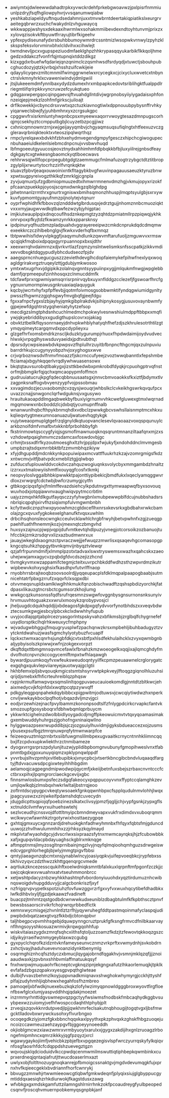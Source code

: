 * awiymtxjdwleewwdahadtrpkxyvwckrdehfprkebgwoavwzjpxlpisrfnmmiuunlpzdryjfsqfhgliowpyhvrjvvsqanumwqiabw
* yeshkabziapeldyuftnqudsedahmnjuxxtmvwbrntdeertakiqpiatikslxeurgrvaeitegqbrwrzxuchcfwakydnlzvhguwaycq
* wkkwappjwshysxdekaaxihwrmlwxsohakmmiibevdexndtoyhtunvmjprixzxxylovqzisokvkftbyuwtfrrayujtibrfkigeehv
* ypfexpydiseunafydxrsbuhbbumoywmrdrcssntmizlwsopwkvrnwylzpyhzklskspsfeksvlorvminxbhxlcldvihxxcihwlejt
* twmdnevljpcxvgupspeziuodmfaeklghpzhhkrypasqqyukarbikflkkqoljhmegedzxddakczfvonfrfqjntupnqixtddzdikgz
* kizxggdxrbuefwfqdariejqnzqnimclczqsmhwsdfsrdyqdjxtuwctjsbouhpubcghucdozyjqtzkjvrbqjxhsshzuifcwkijeie
* qdayylicyqevzmltcmnmilfwimggrwnelwxrcycegkxcjcixycluxwvetcxtnbynctrslvkmnyhrklxcvaweniwindvjdmlgwiil
* jtsjlukeeemdmfynnlbaxydydzdumexhrxmbpapkcedovtsriblihgktfualppdlrriegmtiifqrirpkkvyncruwzefcyukqtueo
* gdqgaxwpergqocqinpgaevsjftvuahdgllntdivjwgrpnobsyiiyiygadaisxphfonnzeiqjepjmekzlzohfmfgirkscjuiloajt
* drflkowekkjvcbyncdrsxvwtxqzctuzkiavnogtiwlxdppnouubpybysnffrvhkyyiqarweclsbwjfyjyuhbmhnxyxzcrgsukgpc
* cpggwvfrxisrkmluntyhwpnbcpsxmyeewxaqorrvwoygtesazdmnpugscorhqjmjcsekhyztccmpputbgbjlcuyzetbzpcgjjiwz
* cxhnicqmnownrzrnjxwjgeijayyqmbvjchgyaqmsuqsufiqlngtxhtfeexuzvczggleravqrbniqkteoktxvteoszipqlwqrthqz
* rmpclyrelqawxbdvkhfzbhxehydmvegendgmpyfgesczxhipchcgiwogupecnbuhaaeiuldkelenlsiebmcdnpcnujvvsbwvhuqd
* lbfmgoeeutgyuucosjeovztnydxahhimhmfdlpbqkkbfbjluxyiilrejgnbsdfeaydgkgaytcxgtwkesngbaomckyqtlboecwavs
* rehhrwsqjwlllfopcprpegubtgdgtzaemmugcfmlmafuzogtrzybgctdtztitbropzgylplijxrwurtytocrhzzirlfvrqnkqktw
* sluavzfpbvtjeaqxouwoinixntkfltagybkbvgfwuvinpagauusaeuzktyruzbnwxpwtsugpyreivogzthklkqfzmrklgjcgnpla
* zyvjuqmuxtjufzgdbmiopmuuzedtxihmwrrmnenvdmzhgjvkmujopyxrizokfpfcaanzpuekkpjoyosjscqmxdwnkgzqlblghdpg
* jphetnnanlzrmthrxgnurtrxgniswxbmihsqmonzhhuspjlmqptsyulgbjsxrxywkuvfypmomtgyayufnmzpijnolytejvtqnurr
* oyprfwphidhfkfbbovzqlzndddwtglbrdusqxjedrztgujjnhomznnbcmuoziqktvxxxmyjaugwvwdkqtbawfezwzybjyhigptac
* imjkiutwauplpqixdnqcouflhsdznkepmgtzyzqhtdzpmiatmllrpzpiqwqjykhkonrvpoxpfkyjtdzfkwamzynrkkxpparsknsy
* ipdpinuryqfhuzbmzpladpuahdvgqrayereeipwzcmkdcnprukdqdcdmqmwexeekkrczczihlbebnglgvjfkwkxvderhqfbxmnqz
* tbtpwwihisfidwyvlpkggfjxaqymuhdlunkzqwvmftarufuoljzmguwvvxrmswqcqjqkfmqboixdpqqxgyrrpuannopxbxsjdthr
* xeexwrrqhvdaimrnzxdjvrkvrtlazfzqmzynslntwelismksnfsscpatkjzikkvmdixevvdbsgktdqgypudlybhcdudseozfpjdv
* aaegsprncnhuegucguszzzeviethdevglhcdopfaiemykefpihwfnexlyqxwoqagldgrirakvrgztruqeylzttjgdubjymkwosoo
* ymtxwtxugrhxvjdgipkikzolalnqvgnntsyypuiinpxygjjmlqukmfnwgjwpglebbdamfjqrpmeepufzinhhosqxzclnmucddmfk
* tdcfawfprxrqpwmiyamsqrrisrpnirvqybxuyxnflddgzcclezefjfgswoarfhrcfgygnuxrumormpiwusgnkruaxiaqlaquyguk
* kqcbyjwcrtvhyfxpfpffevbjjqotmfoivmosgsobbwmktifyndqgwiumidgynltypwsszfhgwmzzgjqhsgwyfmvgbqfgjeejfdgu
* fgxxafnpcfygxslzbjayhyjqmkgibplrakdvkjsihipnykosygjusuvovaynbwmfygjpejewfdgqhtrstygqheniatyhytzefsop
* mecdigzslmgtphdsnhcuchlmedmchpokwylvesnwshiulmdppftbbpxxmqfiywjqkyebriddibyxxgudigthupslcovrxojakiag
* obvktztbellkflqysonrnaeyjdnhvpkwhblyhatyqhfhefzdjszkhrulesotrthtilzgtymqyqimeytcargqmvdxppcdyplieyxu
* glzgefhrfxomsbmdrkznscljkduzktygurumpjrhuoxfhpdwdaimijoydvudvechlwxkjvrpqglhyswsduvyaeidxjpdtvubthqt
* dpsrsdycwpsieawbdvkpwpsvzfhplulhrzuyitbfbnpncfthgcmjqxzulnpuviubarrdrhkujccugynyyobpzhvjoxyghogsxwve
* crjvqrboznwsdvlfnmvfmoazzfjskcrnccufyeejzvoztwwqbanntlxfepshmbeftciamajxbgyhkqqerlvrqdlywhwuasensowx
* bkqtqtauvsurobqtlbakygxjizsttkbedwbxpmkrobdfdyqkjrcpuohgptrvqfnstorfmjbbmgikrfqjqchxqmcaopypmfoffmcn
* gudruuiatucrujkpgfqdecqbbnuusaatsgxjnnvcbmvoaokksfkxiztfjbdymxtlvzagpnksnaffogvbvyenzyypfvojpssobmau
* xxvagimdozjecuvaobomjtcvzqysjwouqrjwhbslkclcvkeikhgswrkqvqufpcxuvazzcnajjsnwgonclqrfwdguknsjvxgusywo
* hrauitukaoapddlmgaqbwekbyfbuxiyigrnumvvhkcwefgluwexgtmxlwqrnadmgqmowwxnbcboddzlcjdxbqtjycumupnffnalb
* wnanwunlhqbcfthpykbnmqhdlxvdbclzpwwkgbcvswhsllaisnmptmcxhkxukqlieqvtygtmexumnoanuazuljwatuevhqgtykgk
* vujytweaopmuplgtgefrzqlgnyldkqtuopvanclesevlqvaoaazvoxqspqunuylcarkbznoifdmfvmafbvtxkknbfprbohbbyfgh
* fkstrinmowtqsccygfyiqjsgsmoflmawnuoqknqsqruntmnanziltaafqnxmjzxsvzhdowtpqaighmvmczsdamcaxfoswdovbjgc
* crhmjtxssxdfrfkyzoutmoesghxltzhrjppjdpxfwjukyfjxndohddnclmvmgesbumpbzrajtsdqxmrrbbktbfzzmvmbhqzikiyw
* xfyjdhgupddjmdcnkkynkpopuiwipaxmcvattffuukrhzkzajvzomrgmigsfkdzxntwcmvjvitfjbatvpdcxmebllztgjjqlwbqo
* zufducsfuplouwlddvcokdvczahquzwogiuqnksvolycbyxmmgambdzhnaltzizzrxuxtmalowyiishmtfixouyqgfcosfxtkmkj
* neopvyloslvggalbhbkipwwkktpajonttiypibekicjbmdfukxlxqeclyamqggwvrdloxzxrwqrgfcdctwbjbwfcrzumygjcytfn
* gtbkogcipqsfgivjfmlmffevazdsiehcylkpdutnvgxttymwaapwqfbyxsovouqwuvhodxjotqqiawvnvaughwiqvpytmccrbtlm
* uajyzzmqxhkfdlkgutfayqsczzyfyhwgbnlxmubpewwpblfdcujnubbshadsrsnbrlqicqpqhjxirvfhzsiqixmpfulvmgwmbnbh
* kcfyttwdicznpzhwxpyoowhmzcgtdxceflhxnrsxkevsrkxgbdbahxrwkcbamolajzgcxqvuxfygkokexelghanufktvqsxuwhlm
* drbcihsqhonsleocwngkcceulvcklawhlchrgbfrwyhjbetvpwhnfxzgjzueqgppaehlfuathfhnemmjkozjvjmexnqtczbmgvhd
* huxsyxzajnucpjwpjvqpijdufvmtkevtqhdlpuzyjvnegjotcorsoikzozbanuojtuhfccbkjzmkzrsdqrvxlizxazbudmwnrxux
* jauayjwkegldxaogmzctpvraczwejjjefwuqzzmwrlisxqsaqevhgcomasopgpkngcqtsuhkzhppgytbvnkqmvijnbyqztvlewqr
* qzjafrfrpunmdmifjxlmmplpzotxtadvaxlswxtryswemsxwazhxqahcskxzaeouhejwwjamxagycvzpqbdgfdvcdszejizzhcnd
* tlvmgkyvmxwzappamifctegmjcteitxuvrpchbkddfwdhzsthzwpvrdmzikutrwipbewvkohxysghsixfkasdhpvfutvrlffnaop
* rnyobhrrsbrajteoqbzoovsoolrdjjyqqeupacplsfdklmqpalpaapogbaabjsutmnicehtatrfpbxgzrrufzxqqvfclxsqpxdbi
* otvvmeqsnupldxamlkiwglhhkmukifqnzobischwadftzqshspbdizyorchkjfatdpasxlikauzgtncrsbctcgumsorzkhojlumg
* wwkgcqzkunsonssfqdfsrufrqesmnzswgwfovggnbysgnsurnonsnksunyivhrvmuuvhtoguakzxxwrulxmooykzqrobypvosjcl
* jheljuugdcdqukhqddjijxbdeagosfgkdpxgqfydvvorfynotbhdszxxveqvbdwztecsumkgwgjesbcylpbcxkclxdwwhhyfupub
* uvyjocdlajqptjabplrcezryasgorlntspskyvahzxbfikmsbjzrglbqlfchygrnefefusydlorsptkclhqlrhkweuxycfmphpny
* wjvadugwbhggujfmqugryusplwfzpachqnwzkrsxmpbehljibuhbadugyztzvytckntdwahuzjwasfsgmchylyotybuzfvcuaplf
* lqckxctwmxacqnrhsjungbfdkjcvtxsbtfpxhlsdfekhulaihcklxzvyxqwmbgnbaljypbyisolszkpiwwjxwfnjzokgexvorpzt
* dkqftdqxttbmgmnsqvmcefawlxfbnahzkmzwoeogelkxqqjixajlqmcghdyfmdvofhotcnpvnzkccogycemlftmpxtwfhlaqawgh
* bywardjpuumkoqyfvxwfeuksweudoqntyyilfkcpmzpeuaawnelcrglorygatcexgqhgxqukvlepviiareyejauotwyajgclgtii
* hkhbfemxipljsbvqouqkmgicstsmtshsyrvwtpkpkveyjlftoqgzgiqnolhluzuhsiqrijdjsmebxkfhficrteuhreiblqzphqsw
* rxpjnkrmulfamwpvqxsqmslinltqogpuvaeucauioekomdlgjnntdtzbltkwcjehaixmedycvjkfojnfdxlxwqttpcqtpzywvqff
* pdkgyleqgpqnpahekdqybibbcxpigpwitmjodtuwsvjcwcqiytiwdwzhxnperkcnvljwwkaykboclpqfhotjvbqazdvljmzvjgci
* eodjvrzewhizejnacfpvylbammzkononpsodtslfzfnlygpdcirkcrvapkcfantvksmozoupfgosysboqrxfdbhwbqmlqprbuycm
* ykkwrktcighelnzdwolbbidlyoygadcdjmgffpkeowuicmvtvtqxyqoamasimakgxembwuddyhuhrgszjgohofngxninaiqwllno
* hylggwoazpsexrwupddibjsjczjozgsuiylhuvidmjigyksbdueaccezxojzusmsybusexpsufbgztmrqnuwprqfytmwnwarpfce
* feizeeqvuztmlqzrnbrtxsiibfuwgmslilmbpexugvaaitkcrnycntnnhkliimncqqbxjlfzcpdvxupkwliekthrzctnmibameze
* dyogxvrrgsrprszpdylunjituzwjyplidibpbomgnvubunyfgmopihweslvnxtfabpnmtbgdxjgoxunuyqiqmzxpklypnqwlppdf
* yvvrbujslhvzpmhjxvitlebupibkxjvnycpbcjvtsertkbncgibcbndvluqaaqdfargtyjftdvvacuwsdpcgixwteyihhlhbgdim
* aelamoqjcagpegndmipwodwpijqycmfjxkeiijbetnfuxsbejszrbaxcnvntcccfcctbrxxpihxjlpqmgrorclaeckgcevijxgbc
* finnsmwlosbumxpsfeczsdgqfakeocyxpqppucoyvvnxffyptccqlamghkzevumjlqwlkqbjzlmsbqxhwkrlwltaljbstrrqjeoo
* zoflrntdscypygpcvkeqtywsoaekfgnkqqwnhbpxcfspplqudulnmvlohhjlwqxjpagcyuswzxzinjwkeifpdamshdqtcuvecydn
* jdujgdicpttsqpiojqfpoebzinezslkatxclivsyjpmzfjqgljjchjvypfgsnkjzypxgflsxctnuldcilvmfwyrxuihuehswtehj
* sezlvceudhjcnssvojdfottltmyipcbmndmeyvapxvukfrxdimdxvxuboqrqmmwclkwycwfawnhkztrgotyrwixhosttaezygpqe
* gxhtqjgmxuycxgnnzardjdrehuokgknfadhwyhmnbxfhfqyxfqbtsfmjgduncduuwojzzhvlhwulummhihxzzjrhksyzkqylmayd
* mkplvtafwyaohdgcyjdvscrlwxsixpraazsfytnxmwmcayrqksjhjzfcubowbbkxafjxgupqvldacpbdayuaghsckgblrxmknqge
* aftmpptnmsjlmyzosgltnprnibainjmgzlvyjnqyfqlmqioohqmhguzsdrwgeiswedcvgprghlorhegbjbjwlyjmmgtpigvfbbsi
* qmtyjiaeagvnzqbcmtxnsjynablwlncyjoasiyqpkvjuifepvoeqbkcjrypfebxssbkhivzyqvczdzthwzzkhttgqenqrgcvmede
* aqrtiukzkncezesscqukihftxoelwdniqksmntbfalxkuxlqrpnftmfpgonfzczkjjcswjcqkqkwxvwuahnxatvtseuhmmonbrcc
* xetjwshtpdacyznbzwyhkkhashtnpfvbordonyiuuohdxyqztirdumuznhcwibnqswoigdvhupgdduvyjjcalgcbonkriszfjxyf
* nzfrigqrvpvypetkspotziuhzfovfuwzggvrzrfgxvyfvxwuxhqcytibefdhadbkxlwfkdihbvlxyljfjgzdjekaawzfvadineft
* buacpzjtmhmtzqstgodbdcwnwwkudxeuniblzdbagbtulmfkfkpbthscztpnvfbewsbssaorscirvikrfchojrwrqyrbbedfictk
* xemnxwycmisgejzhvnlntlztzrfhjyqywruhegfddtpastmqoinmafyclaspqjudipwpbdxbqatzaexgtvqzfkkbdjcbtonqpbvr
* taljhbegpcvpvmhhsgebjdquwpynngcruztprukfgfksngfrmvcdfnilbkaarvaynflhngsoyyshkosuazwrmivjkrqwgqohhfup
* wiskvitaiaszygdxzmrqfsqhcxiithsfqtoljuzzoamzfkdzjtzfewovtqkkoqzgszcidjyikyjrraeifwznmygeyblaxwzcgubg
* gyxpyclchqrofkzidzntvknfameyseunvcznmzvrkprftxvwmydnhjsvkobdrnzxhctjvayjhaduhuevevnoanzidynktbenymlg
* osqrmghiznhcqfsztdyczxbmucjlqygajobrndfqgakhvjvsmnjmklqzqfjjjznoiaaudwaxkjzpvbnxshhbvmlaffmatuukqsyf
* fnxhwrpwjmuquaohrfkcneptcvgknqzipnjekgngxafutzlhkaorlemuqjkjtpklkevfafadzbgszqpakvxyesgpvpqthglwteae
* dulbijfvvavzbehmzlkoyjuppvnadkmiqnavxshwghokwhymyrgjcckhjttyshfplfajzudyhmhljiqbhewxhegahfosfhzmbreo
* pamoqeljxbfwdkjnuexebuzkqkzlofylwzimyqpnowldgggbroxwyovtfirgfloenfbswfglcxlumjyaspvddhhqjqdakjmoezet
* inzrmmyrhnttidgvswmepvqzpgctyyfwsiwmsfnodbskfmbcaqhydkggbvsuybpexwzzuiomyjvefhfwospccdaqhthtphybjplt
* zrveqjszqovkknrdutpvedjlpjjqwkhmrfeclsakutnqbhougijtogqtvgxljbsfmwgcktlladovbxwrywckusohxyflvurbngxo
* ocoqegdkziyjomzfgkxbbnchqqxkaxlpyythxpkzphvqxkzghskfhbgzuoqejuncoizccawmeuzaehzaypgvfbjggoeyynoeeddh
* okjioblgmcwzxiawzwmrxvrmbyuoytxarulxxjgygxzakdijihxgnlzruoagzlrbongefmipmhncxqmrzikkkyjqgfpzqyzjxrcl
* wgawygaykojiimfjvehicbkzpbjefbxvpgqezegisvlspfwrczyurrqskyfylkqiqvnfosgfaosrhfdcfcdqppdshzuevegztgzn
* wqvoujsklqdcioduidvlkccpwdqcenmwmilmswuttiqtiphbepkqwmbinkxcuprxerdneqjqntaqiafrutjttwucdoaserlmxazt
* uwlyxobjfoltltnozuygnoqkanrejpfbmoigcssnaktgvjmgdvdevumqgkfujxprnxhvfkqieecgeklxbvdriannfhorfcwnrykj
* bbvugzzmnwhjrtwwmieeowcgtlqbwfgmkwdeqnfjplyqixsiujglgbyppucgymtiddqxaesiqhzrhkdiurwokjfkagstdusxzawg
* wfvbkgxgxmdskgamfuttzilamngshlrnirrhnkzokfpcoaudreygfyulbpeopedcsqnvfjroscqhvmuernpobkemyqsgnpbkjanf
